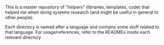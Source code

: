 This is a master repository of "helpers" (libraries, templates, code) that helped me when doing systems research (and might be useful in general to other people).

Each directory is named after a language and contains some stuff related to that language. For usage/references, refer to the READMEs inside each relevant directory
